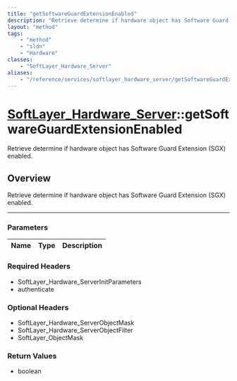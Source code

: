 ```yaml
---
title: "getSoftwareGuardExtensionEnabled"
description: "Retrieve determine if hardware object has Software Guard Extension (SGX) enabled."
layout: "method"
tags:
    - "method"
    - "sldn"
    - "Hardware"
classes:
    - "SoftLayer_Hardware_Server"
aliases:
    - "/reference/services/softlayer_hardware_server/getSoftwareGuardExtensionEnabled"
---
```

# [SoftLayer_Hardware_Server](/reference/services/SoftLayer_Hardware_Server)::getSoftwareGuardExtensionEnabled


Retrieve determine if hardware object has Software Guard Extension (SGX) enabled.


## Overview 
Retrieve determine if hardware object has Software Guard Extension (SGX) enabled.

-----

### Parameters 
|Name | Type | Description |
| --- | --- | --- |


### Required Headers
* SoftLayer_Hardware_ServerInitParameters
* authenticate


### Optional Headers
* SoftLayer_Hardware_ServerObjectMask
* SoftLayer_Hardware_ServerObjectFilter
* SoftLayer_ObjectMask

### Return Values
* boolean




